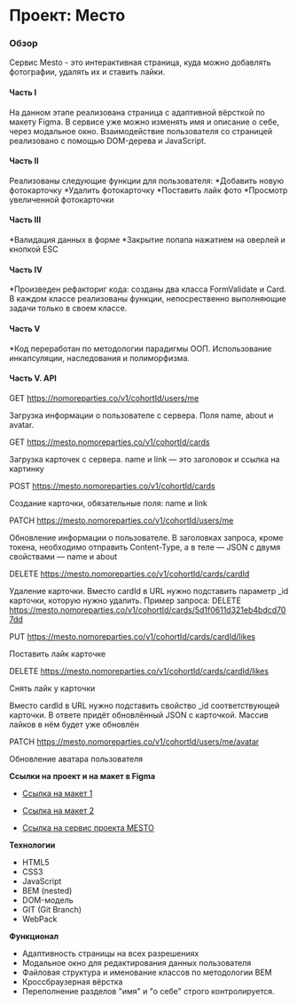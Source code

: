 # Проект: Место

### Обзор

Сервис Mesto - это интерактивная страница, куда можно добавлять фотографии, удалять их и ставить лайки.
  
#### Часть I

На данном этапе реализована страница с адаптивной вёрсткой по макету Figma. В сервисе уже можно изменять имя и описание о себе, через модальное окно. Взаимодействие пользователя со страницей реализовано с помощью DOM-дерева и JavaScript.

#### Часть II

Реализованы следующие функции для пользователя:
*Добавить новую фотокарточку
*Удалить фотокарточку
*Поставить лайк фото
*Просмотр увеличенной фотокарточки

#### Часть III

*Валидация данных в форме
*Закрытие попапа нажатием на оверлей и кнопкой ESC

#### Часть IV

*Произведен рефакториг кода: созданы два класса FormValidate и Card. В каждом классе реализованы функции, непосрественно выполняющие задачи только в своем классе.

#### Часть V

*Код переработан по методологии парадигмы ООП. Использование инкапсуляции, наследования и полиморфизма.

#### Часть V. API

GET <https://nomoreparties.co/v1/cohortId/users/me>

Загрузка информации о пользователе с сервера. Поля name, about и avatar.

GET <https://mesto.nomoreparties.co/v1/cohortId/cards>

Загрузка карточек с сервера. name и link — это заголовок и ссылка на картинку

POST <https://mesto.nomoreparties.co/v1/cohortId/cards>

Создание карточки, обязательные поля: name и link

PATCH <https://mesto.nomoreparties.co/v1/cohortId/users/me>

Обновление информации о пользователе.
В заголовках запроса, кроме токена, необходимо отправить Content-Type, а в теле — JSON с двумя свойствами — name и about

DELETE <https://mesto.nomoreparties.co/v1/cohortId/cards/cardId>

Удаление карточки. Вместо cardId в URL нужно подставить параметр _id карточки, которую нужно удалить. Пример запроса: DELETE <https://mesto.nomoreparties.co/v1/cohortId/cards/5d1f0611d321eb4bdcd707dd>

PUT <https://mesto.nomoreparties.co/v1/cohortId/cards/cardId/likes>

Поставить лайк карточке

DELETE <https://mesto.nomoreparties.co/v1/cohortId/cards/cardId/likes>

Снять лайк у карточки

Вместо cardId в URL нужно подставить свойство _id соответствующей карточки.
В ответе придёт обновлённый JSON с карточкой. Массив лайков в нём будет уже обновлён

PATCH <https://mesto.nomoreparties.co/v1/cohortId/users/me/avatar>

Обновление аватара пользователя

**Ссылки на проект и на макет в Figma**

* [Ссылка на макет 1](https://www.figma.com/file/2cn9N9jSkmxD84oJik7xL7/JavaScript.-Sprint-4?node-id=0%3A1)
* [Ссылка на макет 2](https://www.figma.com/file/bjyvbKKJN2naO0ucURl2Z0/JavaScript.-Sprint-5?node-id=0%3A1&t=zH29BLhLUisbn5Hj-0)

* [Ссылка на сервис проекта MESTO](https://alinalvova.github.io/mesto/index.html)

**Технологии**

* HTML5
* CSS3
* JavaScript
* BEM (nested)
* DOM-модель
* GIT (Git Branch)
* WebPack

**Функционал**

* Адаптивность страницы на всех разрешениях
* Модальное окно для редактирования данных пользователя
* Файловая структура и именование классов по методологии BEM
* Кроссбраузерная вёрстка
* Переполнение разделов "имя" и "о себе" строго контролируется.
